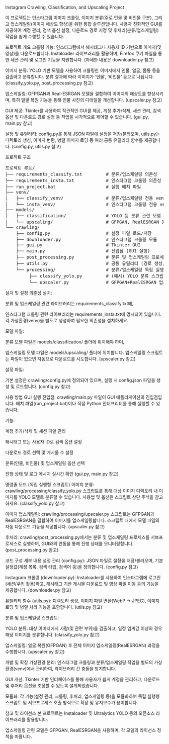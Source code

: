 Instagram Crawling, Classification, and Upscaling Project

이 프로젝트는 인스타그램 이미지 크롤링, 이미지 분류(주로 인물 및 비인물 구분), 그리고 업스케일링(이미지 해상도 향상)을 위한 통합 솔루션입니다. 사용자 친화적인 GUI를 제공하여 계정 관리, 검색 옵션 설정, 다운로드 경로 지정 및 후처리(분류/업스케일링) 작업을 쉽게 수행할 수 있습니다.

프로젝트 개요
크롤링 기능:
인스타그램에서 해시태그나 사용자 ID 기반으로 이미지(및 영상)를 다운로드합니다. Instaloader 라이브러리를 활용하며, Firefox 쿠키 파일을 통한 세션 관리 및 로그인 기능을 지원합니다.
(자세한 내용은 downloader.py 참고)

이미지 분류:
YOLO 기반 모델을 사용하여 크롤링한 이미지에서 인물, 얼굴, 몸통 등을 검출하고 분류합니다. 분류 결과에 따라 이미지가 ‘인물’, ‘비인물’ 등으로 나뉩니다.
(classify_yolo.py, post_processing.py 참고)

업스케일링:
GFPGAN과 Real-ESRGAN 모델을 결합하여 이미지의 해상도를 향상시키며, 특히 얼굴 복원 기능을 통해 인물 사진의 디테일을 개선합니다.
(upscaler.py 참고)

GUI 제공:
Tkinter를 사용하여 직관적인 GUI를 제공, 계정 추가/삭제, 세션 관리, 검색 옵션 및 다운로드 경로 설정 등 작업을 시각적으로 제어할 수 있습니다.
(gui.py, main.py 참고)

설정 및 유틸리티:
config.py를 통해 JSON 파일에 설정을 저장/불러오며, utils.py는 디렉토리 생성, 이미지 변환, 병렬 이미지 로딩 등 여러 공통 유틸리티 함수를 제공합니다.
(config.py, utils.py 참고)

프로젝트 구조

<pre>
프로젝트 루트/
├── requirements_classify.txt         # 분류/업스케일링 의존성
├── requirements_insta.txt            # 인스타그램 크롤링 의존성
├── run_project.bat                   # 실행 배치 파일
├── venv/
│   ├── classify_venv/                # 분류/업스케일링 전용 venv (torch, gfpgan, realesrgan 등)
│   └── insta_venv/                   # 인스타그램 크롤링 전용 venv (Instaloader 등)
├── models/
│   ├── classification/               # YOLO 등 분류 관련 모델 파일
│   └── upscaling/                    # GFPGAN, RealESRGAN 등 업스케일링 관련 모델 파일
└── crawling/
    ├── config.py                     # 설정 파일 로드/저장
    ├── downloader.py                 # 인스타그램 크롤링 모듈
    ├── gui.py                        # Tkinter GUI
    ├── main.py                       # 진입점 (GUI 실행)
    ├── post_processing.py            # 분류 및 업스케일링 프로세스 제어 모듈
    ├── utils.py                      # 공통 유틸리티 (경로 생성, 이미지 로딩/변환 등)
    └── processing/                   # 분류/업스케일링 독립 실행형 스크립트 모음
         ├── classify_yolo.py         # (예시) YOLO 분류 스크립트
         └── upscaler.py              # GFPGAN+RealESRGAN 업스케일링 스크립트
</pre>

설치 및 설정
의존성 설치:

분류 및 업스케일링 관련 라이브러리는 requirements_classify.txt에,

인스타그램 크롤링 관련 라이브러리는 requirements_insta.txt에 명시되어 있습니다.
각 가상환경(venv)을 별도로 생성하여 필요한 의존성을 설치하세요.

모델 파일:

분류 모델 파일은 models/classification/ 폴더에 위치해야 하며,

업스케일링 모델 파일은 models/upscaling/ 폴더에 위치합니다.
업스케일링 스크립트는 파일이 없으면 자동으로 다운로드를 시도합니다.
(upscaler.py 참고)

설정 파일:

기본 설정은 crawling/config.py에 정의되어 있으며, 실행 시 config.json 파일을 생성 및 로드합니다.
(config.py 참고)

사용 방법
GUI 실행
진입점:
crawling/main.py 파일이 GUI 애플리케이션의 진입점입니다.
배치 파일(run_project.bat)이나 직접 Python 인터프리터를 통해 실행할 수 있습니다.

기능:

계정 추가/삭제 및 세션 파일 관리

해시태그 또는 사용자 ID로 검색 옵션 설정

다운로드 경로 선택 및 게시물 수 설정

분류(인물, 비인물) 및 업스케일링 옵션 선택

진행 상태 및 로그 메시지 실시간 확인
(gui.py, main.py 참고)

명령줄 모드 (독립 실행형 스크립트)
이미지 분류:
crawling/processing/classify_yolo.py 스크립트를 통해 대상 이미지 디렉토리 내 이미지를 YOLO 모델로 분류할 수 있습니다.
사용법 및 옵션은 스크립트 상단 주석을 참고하세요.
(classify_yolo.py 참고)

이미지 업스케일링:
crawling/processing/upscaler.py 스크립트는 GFPGAN과 RealESRGAN을 결합하여 이미지를 업스케일링합니다.
스크립트 내에서 모델 파일의 자동 다운로드 기능을 제공합니다.
(upscaler.py 참고)

후처리:
crawling/post_processing.py에서는 분류 및 업스케일링 프로세스를 서브프로세스로 실행하며, GUI와의 연동을 통해 진행 상태를 모니터링합니다.
(post_processing.py 참고)

코드 구성 세부 내용
설정 관리 (config.py):
JSON 파일로 설정을 저장/불러오며, 기본 설정값(계정 목록, 검색 타입, 검색어 등)을 정의합니다.
(config.py 참고)

Instagram 크롤링 (downloader.py):
Instaloader를 사용하여 인스타그램에 로그인(세션/쿠키 활용)하고, 해시태그 기반 게시물 다운로드 및 영상 파일 이동 등의 기능을 제공합니다.
(downloader.py 참고)

유틸리티 함수 (utils.py):
디렉토리 생성, 이미지 파일 변환(WebP → JPEG), 이미지 로딩 및 병렬 처리 기능을 포함합니다.
(utils.py 참고)

분류 및 업스케일링 스크립트:

YOLO 분류: 대상 이미지에서 사람(및 관련 부위)을 검출하고, 일정 임계값 이상의 경우 해당 이미지를 분류합니다.
(classify_yolo.py 참고)

업스케일링: 얼굴 복원(GFPGAN) 후 전체 이미지 업스케일링(RealESRGAN) 과정을 수행합니다.
(upscaler.py 참고)

개발 및 확장
가상환경 분리:
인스타그램 크롤링과 분류/업스케일링 작업을 별도의 가상환경(venv)에서 관리하여, 라이브러리 간 충돌을 방지합니다.

GUI 개선:
Tkinter 기반 인터페이스를 통해 사용자가 쉽게 계정을 관리하고, 다운로드 및 후처리 옵션을 조정할 수 있도록 설계되었습니다.

모듈화:
각 기능(설정 관리, 크롤링, 후처리, 업스케일링 등)을 모듈화하여 독립 실행형 스크립트 및 서브프로세스 호출 방식으로 확장 및 유지보수가 용이합니다.

참고 및 라이선스
본 프로젝트는 Instaloader 및 Ultralytics YOLO 등의 오픈소스 라이브러리를 활용합니다.

업스케일링 관련 모델은 GFPGAN, RealESRGAN을 사용하며, 각 모델의 라이선스 정책을 따릅니다.


